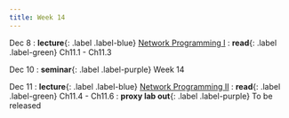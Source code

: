 ```yaml
---
title: Week 14
---
```


Dec 8
: **lecture**{: .label .label-blue} [Network Programming I](/ICS-Fall25/assets/lec/23-netprog.pdf)
  : **read**{: .label .label-green} Ch11.1 - Ch11.3

Dec 10
: **seminar**{: .label .label-purple} Week 14

Dec 11
: **lecture**{: .label .label-blue} [Network Programming II](/ICS-Fall25/assets/lec/23-netprog.pdf)
  : **read**{: .label .label-green} Ch11.4 - Ch11.6
: **proxy lab out**{: .label .label-purple} To be released